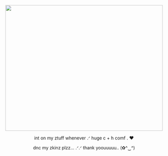 <p align="center">
  <img width="500" height=400 src= "https://github.com/user-attachments/assets/69b1cdc3-e80d-4add-9a39-dc0deb4d71c8"






</p>



<p align="center">
	int on my ztuff whenever .ᐟ huge c + h comf . ♥

<p align= "center">
dnc my zkinz plzz... .ᐟ.ᐟ thank yoouuuuu.. (✿^‿^)
